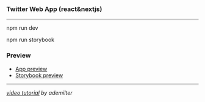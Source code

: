 ### Twitter Web App (react&nextjs)

___

npm run dev

npm run storybook

### Preview

- [App preview](https://twitter-web-app.vercel.app)
- [Storybook preview](https://twitter-web-app.vercel.app/ui/index.html)

___

*[video tutorial](https://www.youtube.com/playlist?list=PLadt0EaV4m3AOZPbybHx0h2aEmw5ibZGx) by ademilter*
